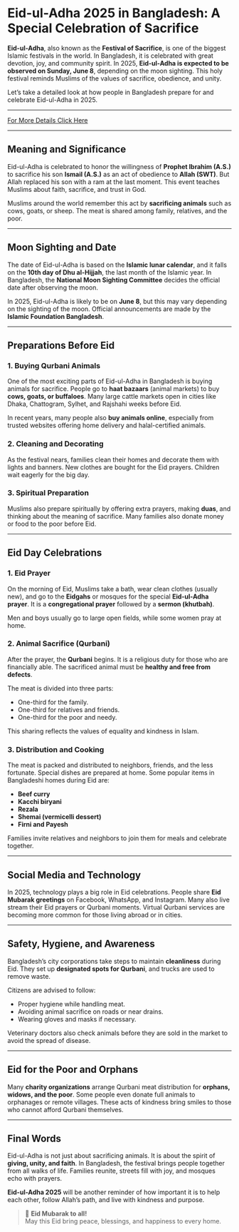 # Eid-ul-Adha 2025 in Bangladesh: A Special Celebration of Sacrifice

**Eid-ul-Adha**, also known as the **Festival of Sacrifice**, is one of the biggest Islamic festivals in the world. In Bangladesh, it is celebrated with great devotion, joy, and community spirit. In 2025, **Eid-ul-Adha is expected to be observed on Sunday, June 8**, depending on the moon sighting. This holy festival reminds Muslims of the values of sacrifice, obedience, and unity.

Let’s take a detailed look at how people in Bangladesh prepare for and celebrate Eid-ul-Adha in 2025.

---
[For More Details Click Here](https://daraz.s3-tastewp.com/eid-ul-adha-2025-in-bangladesh-a-special-celebration-of-sacrifice/)

---
## Meaning and Significance

Eid-ul-Adha is celebrated to honor the willingness of **Prophet Ibrahim (A.S.)** to sacrifice his son **Ismail (A.S.)** as an act of obedience to **Allah (SWT)**. But Allah replaced his son with a ram at the last moment. This event teaches Muslims about faith, sacrifice, and trust in God.

Muslims around the world remember this act by **sacrificing animals** such as cows, goats, or sheep. The meat is shared among family, relatives, and the poor.

---

## Moon Sighting and Date

The date of Eid-ul-Adha is based on the **Islamic lunar calendar**, and it falls on the **10th day of Dhu al-Hijjah**, the last month of the Islamic year. In Bangladesh, the **National Moon Sighting Committee** decides the official date after observing the moon.

In 2025, Eid-ul-Adha is likely to be on **June 8**, but this may vary depending on the sighting of the moon. Official announcements are made by the **Islamic Foundation Bangladesh**.

---

## Preparations Before Eid

### 1. Buying Qurbani Animals

One of the most exciting parts of Eid-ul-Adha in Bangladesh is buying animals for sacrifice. People go to **haat bazaars** (animal markets) to buy **cows, goats, or buffaloes**. Many large cattle markets open in cities like Dhaka, Chattogram, Sylhet, and Rajshahi weeks before Eid.

In recent years, many people also **buy animals online**, especially from trusted websites offering home delivery and halal-certified animals.

### 2. Cleaning and Decorating

As the festival nears, families clean their homes and decorate them with lights and banners. New clothes are bought for the Eid prayers. Children wait eagerly for the big day.

### 3. Spiritual Preparation

Muslims also prepare spiritually by offering extra prayers, making **duas**, and thinking about the meaning of sacrifice. Many families also donate money or food to the poor before Eid.

---

## Eid Day Celebrations

### 1. Eid Prayer

On the morning of Eid, Muslims take a bath, wear clean clothes (usually new), and go to the **Eidgahs** or mosques for the special **Eid-ul-Adha prayer**. It is a **congregational prayer** followed by a **sermon (khutbah)**.

Men and boys usually go to large open fields, while some women pray at home.

### 2. Animal Sacrifice (Qurbani)

After the prayer, the **Qurbani** begins. It is a religious duty for those who are financially able. The sacrificed animal must be **healthy and free from defects**.

The meat is divided into three parts:
- One-third for the family.
- One-third for relatives and friends.
- One-third for the poor and needy.

This sharing reflects the values of equality and kindness in Islam.

### 3. Distribution and Cooking

The meat is packed and distributed to neighbors, friends, and the less fortunate. Special dishes are prepared at home. Some popular items in Bangladeshi homes during Eid are:

- **Beef curry**
- **Kacchi biryani**
- **Rezala**
- **Shemai (vermicelli dessert)**
- **Firni and Payesh**

Families invite relatives and neighbors to join them for meals and celebrate together.

---

## Social Media and Technology

In 2025, technology plays a big role in Eid celebrations. People share **Eid Mubarak greetings** on Facebook, WhatsApp, and Instagram. Many also live stream their Eid prayers or Qurbani moments. Virtual Qurbani services are becoming more common for those living abroad or in cities.

---

## Safety, Hygiene, and Awareness

Bangladesh’s city corporations take steps to maintain **cleanliness** during Eid. They set up **designated spots for Qurbani**, and trucks are used to remove waste.

Citizens are advised to follow:

- Proper hygiene while handling meat.
- Avoiding animal sacrifice on roads or near drains.
- Wearing gloves and masks if necessary.

Veterinary doctors also check animals before they are sold in the market to avoid the spread of disease.

---

## Eid for the Poor and Orphans

Many **charity organizations** arrange Qurbani meat distribution for **orphans, widows, and the poor**. Some people even donate full animals to orphanages or remote villages. These acts of kindness bring smiles to those who cannot afford Qurbani themselves.

---

## Final Words

Eid-ul-Adha is not just about sacrificing animals. It is about the spirit of **giving, unity, and faith**. In Bangladesh, the festival brings people together from all walks of life. Families reunite, streets fill with joy, and mosques echo with prayers.

**Eid-ul-Adha 2025** will be another reminder of how important it is to help each other, follow Allah’s path, and live with kindness and purpose.

> 🕌 **Eid Mubarak to all!**  
> May this Eid bring peace, blessings, and happiness to every home.
